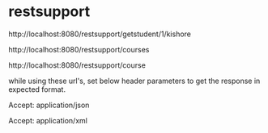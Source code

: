 # restsupport

http://localhost:8080/restsupport/getstudent/1/kishore

http://localhost:8080/restsupport/courses

http://localhost:8080/restsupport/course




while using these url's, set below header parameters to get the response in expected format.

Accept: application/json

Accept: application/xml